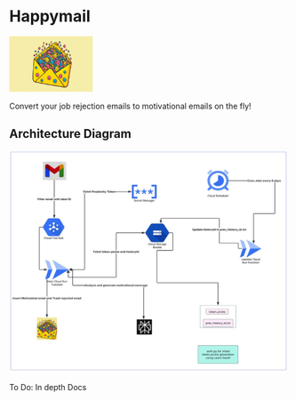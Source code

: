 # Happymail
<img src="https://github.com/humblelad/happymail/blob/main/images/happymail.jpg"  width="150" height="100">


Convert your job rejection emails to motivational emails on the fly!

## Architecture Diagram
<img src="https://github.com/humblelad/happymail/blob/main/images/arch.jpg"  width="500" height="400">

To Do:
In depth Docs
